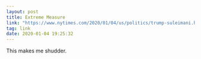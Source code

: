 ```yaml
---
layout: post
title: Extreme Measure
link: "https://www.nytimes.com/2020/01/04/us/politics/trump-suleimani.html?smid=nytcore-ios-share"
tag: link
date: 2020-01-04 19:25:32
---
```

This makes me shudder. 